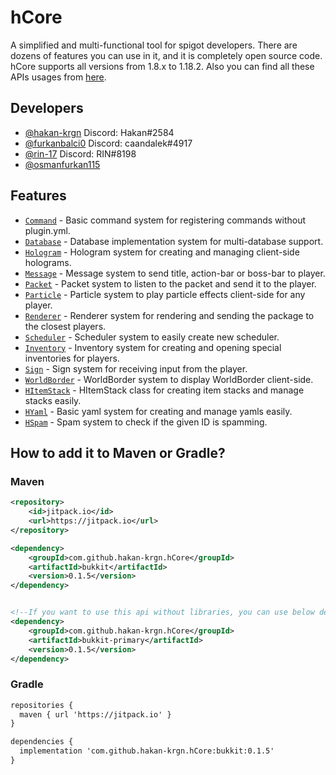 # hCore

A simplified and multi-functional tool for spigot developers. There are dozens of features you can use in it, and it is
completely open source code. hCore supports all versions from 1.8.x to 1.18.2. Also you can find all these APIs usages
from [here](https://github.com/hakan-krgn/hCore/wiki).

## Developers

- [@hakan-krgn](https://github.com/hakan-krgn) Discord: Hakan#2584
- [@furkanbalci0](https://github.com/furkanbalci0) Discord: caandalek#4917
- [@rin-17](https://github.com/rin-17) Discord: RIN#8198
- [@osmanfurkan115](https://github.com/osmanfurkan115)

## Features

- [`Command`](https://github.com/hakan-krgn/hCore/wiki/Command) - Basic command system for registering commands without
  plugin.yml.
- [`Database`](https://github.com/hakan-krgn/hCore/wiki/Database) - Database implementation system for multi-database
  support.
- [`Hologram`](https://github.com/hakan-krgn/hCore/wiki/Hologram) - Hologram system for creating and managing
  client-side holograms.
- [`Message`](https://github.com/hakan-krgn/hCore/wiki/Message) - Message system to send title, action-bar or boss-bar
  to player.
- [`Packet`](https://github.com/hakan-krgn/hCore/wiki/Packet) - Packet system to listen to the packet and send it to the
  player.
- [`Particle`](https://github.com/hakan-krgn/hCore/wiki/Particle) - Particle system to play particle effects client-side
  for any player.
- [`Renderer`](https://github.com/hakan-krgn/hCore/wiki/Renderer) - Renderer system for rendering and sending the
  package to the closest players.
- [`Scheduler`](https://github.com/hakan-krgn/hCore/wiki/Scheduler) - Scheduler system to easily create new scheduler.
- [`Inventory`](https://github.com/hakan-krgn/hCore/wiki/Inventory) - Inventory system for creating and opening special
  inventories for players.
- [`Sign`](https://github.com/hakan-krgn/hCore/wiki/Sign) - Sign system for receiving input from the player.
- [`WorldBorder`](https://github.com/hakan-krgn/hCore/wiki/WorldBorder) - WorldBorder system to display WorldBorder
  client-side.
- [`HItemStack`](https://github.com/hakan-krgn/hCore/wiki/HItemStack) - HItemStack class for creating item stacks and
  manage stacks easily.
- [`HYaml`](https://github.com/hakan-krgn/hCore/wiki/HYaml) - Basic yaml system for creating and manage yamls easily.
- [`HSpam`](https://github.com/hakan-krgn/hCore/wiki/HSpam) - Spam system to check if the given ID is spamming.

## How to add it to Maven or Gradle?

### Maven

``` xml
<repository>
    <id>jitpack.io</id>
    <url>https://jitpack.io</url>
</repository>

<dependency>
    <groupId>com.github.hakan-krgn.hCore</groupId>
    <artifactId>bukkit</artifactId>
    <version>0.1.5</version>
</dependency>


<!--If you want to use this api without libraries, you can use below dependency -->
<dependency>
    <groupId>com.github.hakan-krgn.hCore</groupId>
    <artifactId>bukkit-primary</artifactId>
    <version>0.1.5</version>
</dependency>
```

### Gradle

``` xml
repositories {
  maven { url 'https://jitpack.io' }
}

dependencies {
  implementation 'com.github.hakan-krgn.hCore:bukkit:0.1.5'
}
```
